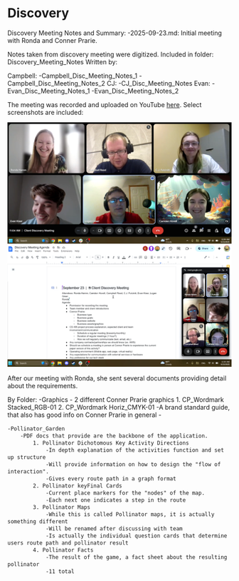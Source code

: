 # Discovery

Discovery Meeting Notes and Summary: 
   -2025-09-23.md: Initial meeting with Ronda and Conner Prarie. 

Notes taken from discovery meeting were digitized. Included in folder: Discovery_Meeting_Notes
Written by:

Campbell:
    -Campbell_Disc_Meeting_Notes_1
    -Campbell_Disc_Meeting_Notes_2
CJ:
    -CJ_Disc_Meeting_Notes
Evan:
    -Evan_Disc_Meeting_Notes_1
    -Evan_Disc_Meeting_Notes_2

The meeting was recorded and uploaded on YouTube [here](https://youtu.be/JM1kIsERxTE). Select screenshots are included: 

![Meeting Screenshot 1](https://github.com/CamComDuck/pollinator-habitat/blob/master/Discovery/Meeting_Pictures/meeting_screenshot1.png)
![Meeting Screenshot 2](https://github.com/CamComDuck/pollinator-habitat/blob/master/Discovery/Meeting_Pictures/meeting_screenshot2.png)

After our meeting with Ronda, she sent several documents providing detail about the requirements.

By Folder: 
    -Graphics
        - 2 different Conner Prarie graphics
            1. CP_Wordmark Stacked_RGB-01
            2. CP_Wordmark Horiz_CMYK-01
        -A brand standard guide, that also has good info on Conner Prarie in general
            -

    -Pollinator_Garden
        -PDF docs that provide are the backbone of the application. 
            1. Pollinator Dichotomous Key Activity Directions
                -In depth explanation of the activities function and set up structure
                -Will provide information on how to design the "flow of interaction".
                -Gives every route path in a graph format 
            2. Pollinator keyFinal Cards
                -Current place markers for the "nodes" of the map. 
                -Each next one indicates a step in the route
            3. Pollinator Maps
                -While this is called Pollinator maps, it is actually something different
                -Will be renamed after discussing with team
                -Is actually the individual question cards that determine users route path and pollinator result
            4. Pollinator Facts
                -The result of the game, a fact sheet about the resulting pollinator
                -11 total
                
            
        
